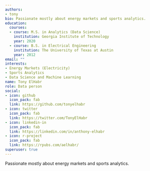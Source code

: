 ```yaml
---
authors:
- tony
bio: Passionate mostly about energy markets and sports analytics.
education:
  courses:
  - course: M.S. in Analytics (Data Science)
    institution: Georgia Institute of Technology
    year: 2020
  - course: B.S. in Electrical Engineering
    institution: The University of Texas at Austin
    year: 2012
email: ""
interests:
- Energy Markets (Electricity)
- Sports Analytics
- Data Science and Machine Learning
name: Tony ElHabr
role: Data person
social:
- icon: github
  icon_pack: fab
  link: https://github.com/tonyelhabr
- icon: twitter
  icon_pack: fab
  link: https://twitter.com/TonyElHabr
- icon: linkedin-in
  icon_pack: fab
  link: https://linkedin.com/in/anthony-elhabr
- icon: r-project
  icon_pack: fab
  link: https://rpubs.com/aelhabr/
superuser: true
---
```


Passionate mostly about energy markets and sports analytics.
